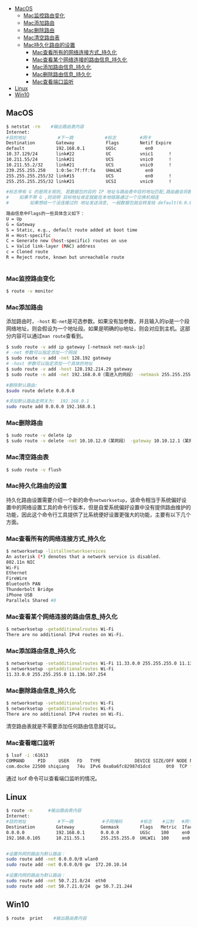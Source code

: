 - [MacOS](#MacOS)
  - [Mac监控路由变化](#Mac监控路由变化)
  - [Mac添加路由](#Mac添加路由)
  - [Mac删除路由](#Mac删除路由)
  - [Mac清空路由表](#Mac清空路由表)
  - [Mac持久化路由的设置](#Mac持久化路由的设置)
    - [Mac查看所有的网络连接方式_持久化](#Mac查看所有的网络连接方式_持久化)
    - [Mac查看某个网络连接的路由信息_持久化](#Mac查看某个网络连接的路由信息_持久化)
    - [Mac添加路由信息_持久化](#Mac添加路由信息_持久化)
    - [Mac删除路由信息_持久化](#Mac删除路由信息_持久化)
    - [Mac查看端口监听](#Mac查看端口监听)
- [Linux](#Linux)
- [Win10](#Win10)





## MacOS

```bash
$ netstat -rn    #输出路由表内容
Internet:
#目的地址            #下一跳            #标志         #网卡
Destination        Gateway            Flags        Netif Expire
default            192.168.0.1        UGSc           en0       
10.37.129/24       link#22            UC           vnic1      !
10.211.55/24       link#21            UCS          vnic0      !
10.211.55.2/32     link#21            UCS          vnic0      !
239.255.255.250    1:0:5e:7f:ff:fa    UHmLWI         en0       
255.255.255.255/32 link#15            UCS            en0      !
255.255.255.255/32 link#21            UCSI         vnic0      !

#标志带有 G 的是网关规则, 若数据包的目的 IP 地址与路由表中目的地址匹配,路由器会将数据包转发到 Gateway 中的网关地址.
#    如果不带 G ,则说明 目标地址肯定就能在本地链路通过一个交换机相连
#        如果想给一个没连接过的 地址发送消息, 一般数据包就会转发给 default(0.0.0.0) 对应的网卡 en0,  走  192.168.0.1 默认网关

路由信息中Flags的一些具体含义如下：
U = Up
G = Gateway
S = Static, e.g., default route added at boot time
H = Host-specific
C = Generate new (host-specific) routes on use
L = Valid link-layer (MAC) address
c = Cloned route
R = Reject route, known but unreachable route



```

### Mac监控路由变化

```bash
$ route -v monitor
```

### Mac添加路由

添加路由时，`-host` 和`-net`是可选参数。如果没有加参数，并且输入的ip是一个段网络地址，则会假设为一个地址段。如果是明确的ip地址，则会对应到主机。这部分内容可以通过`man route`查看到。

```bash
$ sudo route -v add ip gateway [-netmask net-mask-ip]
# -net 参数可以指定添加一个网段
$ sudo route -v add -net 128.192 gateway
# -host 参数可以指定添加一个具体的地址
$ sudo route -v add -host 128.192.214.29 gateway
$ sudo route -n add -net 192.168.0.0（需进入的网段） -netmask 255.255.255.0 （掩码）192.168.5.254 （进该网段的网关）

#删除默认路由: 
$sudo route delete 0.0.0.0

#添加默认路由走网关为:  192.168.0.1 
sudo route add 0.0.0.0 192.168.0.1  
```

### Mac删除路由

```bash
$ sudo route -v delete ip
$ sudo route -v delete -net 10.10.12.0（某网段） -gateway 10.10.12.1（某网关）
```

### Mac清空路由表

```bash
$ sudo route -v flush
```



### Mac持久化路由的设置

持久化路由设置需要介绍一个新的命令`networksetup`，该命令相当于系统偏好设置中的网络设置工具的命令行版本，但是自爱系统偏好设置中没有提供路由维护的功能，因此这个命令行工具提供了比系统便好设置更强大的功能，主要有以下几个方面。

### Mac查看所有的网络连接方式_持久化

```bash
$ networksetup -listallnetworkservices
An asterisk (*) denotes that a network service is disabled.
802.11n NIC
Wi-Fi
Ethernet
FireWire
Bluetooth PAN
Thunderbolt Bridge
iPhone USB
Parallels Shared #0
```

### Mac查看某个网络连接的路由信息_持久化

```bash
$ networksetup -getadditionalroutes Wi-Fi
There are no additional IPv4 routes on Wi-Fi.
```

### Mac添加路由信息_持久化

```bash
$ networksetup -setadditionalroutes Wi-Fi 11.33.0.0 255.255.255.0 11.136.167.254
$ networksetup -getadditionalroutes Wi-Fi
11.33.0.0 255.255.255.0 11.136.167.254
```

### Mac删除路由信息_持久化

```bash
$ networksetup -setadditionalroutes Wi-Fi 
$ networksetup -getadditionalroutes Wi-Fi
There are no additional IPv4 routes on Wi-Fi.
```

清空路由表就是不需要添加任何路由信息就可以。

### Mac查看端口监听

```bash
$ lsof -i :61613             
COMMAND     PID     USER   FD   TYPE             DEVICE SIZE/OFF NODE NAME
com.docke 22500 shiqiang   74u  IPv6 0xa0a6fc82987d1dcd      0t0  TCP *:61613 (LISTEN)
```

通过 lsof 命令可以查看端口监听的情况。





## Linux

```bash
$ route -n      #输出路由表内容
Internet:
#目的地址            #下一跳           #子网掩码       #标志    #公制   #网卡   #到期
Destination        Gateway          Genmask        Flags   Metric  Iface   Expire
0.0.0.0            192.168.0.1      0.0.0.0        UGSc    100     en0       
192.168.0.105      10.211.55.1      255.255.255.0  UHLWIi  100     en0     450


#设置外网的路由为默认路由：
sudo route add -net 0.0.0.0/0 wlan0
sudo route add -net 0.0.0.0/0 gw  172.20.10.14

#设置内网的路由为默认路由：
sudo route add -net 50.7.21.0/24  eth0
sudo route add -net 50.7.21.0/24  gw 50.7.21.244

```





## Win10

```bash
$ route  print    #输出路由表内容
```

